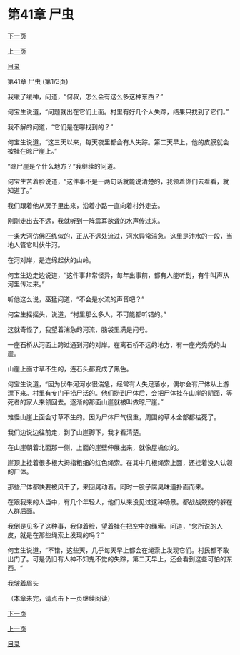 <h1>第41章   尸虫</h1>
            <div><p><a href="./0121_%E7%AC%AC41%E7%AB%A0_%E5%B0%B8%E8%99%AB.md">下一页</a></p><p><a href="./0119_%E7%AC%AC40%E7%AB%A0_%E4%BA%BA%E7%9A%AE.md">上一页</a></p><p><a href="../">目录</a></p></div>
            <div><p>第41章   尸虫 (第1/3页)</p><p>我缓了缓神，问道，“何叔，怎么会有这么多这种东西？”</p><p>何宝生说道，“问题就出在它们上面。村里有好几个人失踪，结果只找到了它们。”</p><p>我不解的问道，“它们是在哪找到的？”</p><p>何宝生说道，“这三天以来，每天夜里都会有人失踪。第二天早上，他的皮膜就会被挂在晾尸崖上。”</p><p>“晾尸崖是个什么地方？”我继续的问道。</p><p>何宝生苦着脸说道，“这件事不是一两句话就能说清楚的，我领着你们去看看，就知道了。”</p><p>我们跟着他从房子里出来，沿着小路一直向着村外走去。</p><p>刚刚走出去不远，我就听到一阵震耳欲聋的水声传过来。</p><p>一条大河仿佛匹练似的，正从不远处流过，河水异常湍急。这里是汴水的一段，当地人管它叫伏牛河。</p><p>在河对岸，是连绵起伏的山岭。</p><p>何宝生边走边说道，“这件事非常怪异，每年出事前，都有人能听到，有牛叫声从河里传过来。”</p><p>听他这么说，巫猛问道，“不会是水流的声音吧？”</p><p>何宝生摇摇头，说道，“村里那么多人，不可能都听错的。”</p><p>这就奇怪了，我望着湍急的河流，脑袋里满是问号。</p><p>一座石桥从河面上跨过通到河的对岸。在离石桥不远的地方，有一座光秃秃的山崖。</p><p>山崖上面寸草不生的，连石头都变成了黑色。</p><p>何宝生说道，“因为伏牛河河水很湍急，经常有人失足落水，偶尔会有尸体从上游漂下来。村里有专门干捞尸活的。他们捞到尸体后，会把尸体挂在山崖的阴面，等死者的家人来领回去。逐渐的那面山崖就被叫做晾尸崖。”</p><p>难怪山崖上面会寸草不生的。因为尸体尸气很重，周围的草木全部都枯死了。</p><p>我们边说边往前走，到了山崖脚下，我才看清楚。</p><p>在山崖朝着北面那一侧，上面的崖壁伸展出来，就像屋檐似的。</p><p>崖顶上挂着很多根大拇指粗细的红色绳索。在其中几根绳索上面，还挂着没人认领的尸体。</p><p>那些尸体都快要被风干了，来回晃动着。同时一股子腐臭味道扑面而来。</p><p>在跟我来的人当中，有几个年轻人，他们从来没见过这种场景。都战战兢兢的躲在人群后面。</p><p>我倒是见多了这种事，我仰着脸，望着挂在把空中的绳索。问道，“您所说的人皮，就是在那些绳索上发现的吗？”</p><p>何宝生说道，“不错，这些天，几乎每天早上都会在绳索上发现它们。村民都不敢出门了。可是仍旧有人神不知鬼不觉的失踪，第二天早上，还会看到这些可怕的东西。“</p><p>我皱着眉头</p><p>（本章未完，请点击下一页继续阅读）</p></div>
            <div><p><a href="./0121_%E7%AC%AC41%E7%AB%A0_%E5%B0%B8%E8%99%AB.md">下一页</a></p><p><a href="./0119_%E7%AC%AC40%E7%AB%A0_%E4%BA%BA%E7%9A%AE.md">上一页</a></p><p><a href="../">目录</a></p></div>